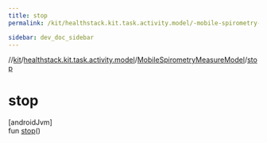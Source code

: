 ```yaml
---
title: stop
permalink: /kit/healthstack.kit.task.activity.model/-mobile-spirometry-measure-model/stop.html

sidebar: dev_doc_sidebar
---
```

//[kit](../../../index.html)/[healthstack.kit.task.activity.model](../index.html)/[MobileSpirometryMeasureModel](index.html)/[stop](stop.html)



# stop



[androidJvm]\
fun [stop](stop.html)()




